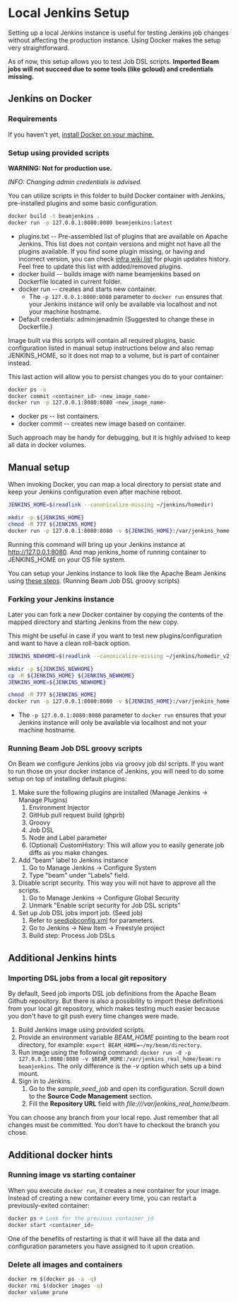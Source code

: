 <!--
    Licensed to the Apache Software Foundation (ASF) under one
    or more contributor license agreements.  See the NOTICE file
    distributed with this work for additional information
    regarding copyright ownership.  The ASF licenses this file
    to you under the Apache License, Version 2.0 (the
    "License"); you may not use this file except in compliance
    with the License.  You may obtain a copy of the License at

      http://www.apache.org/licenses/LICENSE-2.0

    Unless required by applicable law or agreed to in writing,
    software distributed under the License is distributed on an
    "AS IS" BASIS, WITHOUT WARRANTIES OR CONDITIONS OF ANY
    KIND, either express or implied.  See the License for the
    specific language governing permissions and limitations
    under the License.
-->

# Local Jenkins Setup

Setting up a local Jenkins instance is useful for testing Jenkins job changes
without affecting the production instance. Using Docker makes the setup very
straightforward.

As of now, this setup allows you to test Job DSL scripts. **Imported Beam jobs
will not succeed due to some tools (like gcloud) and credentials missing.**

## Jenkins on Docker

### Requirements
If you haven't yet, [install Docker on your machine.](https://docs.docker.com/install/)

### Setup using provided scripts

**WARNING: Not for production use.**

*INFO: Changing admin credentials is advised.*

You can utilize scripts in this folder to build Docker container with Jenkins,
pre-installed plugins and some basic configuration.

```bash
docker build -t beamjenkins .
docker run -p 127.0.0.1:8080:8080 beamjenkins:latest
```
* plugins.txt -- Pre-assembled list of plugins that are available on Apache
  Jenkins. This list does not contain versions and might not have all the
  plugins available. If you find some plugin missing, or having and incorrect
  version, you can check
  [infra wiki list](https://cwiki.apache.org/confluence/display/INFRA/Jenkins+Plugin+Upgrades)
  for plugin updates history. Feel free to update this list with added/removed
  plugins.
* docker build -- builds image with name beamjenkins based on Dockerfile located
  in current folder.
* docker run -- creates and starts new container.
    * The `-p 127.0.0.1:8080:8080` parameter to `docker run` ensures that your
      Jenkins instance will only be available via localhost and not your machine
      hostname.
* Default credentials: admin:jenadmin (Suggested to change these in Dockerfile.)

Image built via this scripts will contain all required plugins, basic
configuration listed in manual setup instructions below and also remap
JENKINS_HOME, so it does not map to a volume, but is part of container instead.

This last action will allow you to persist changes you do to your container:

```bash
docker ps -a
docker commit <container_id> <new_image_name>
docker run -p 127.0.0.1:8080:8080 <new_image_name>
```
* docker ps -- list containers.
* docker commit -- creates new image based on container.

Such approach may be handy for debugging, but it is highly advised to keep all
data in docker volumes.

## Manual setup

When invoking Docker, you can map a local directory to persist state and keep
your Jenkins configuration even after machine reboot.

```bash
JENKINS_HOME=$(readlink --canonicalize-missing ~/jenkins/homedir)

mkdir -p ${JENKINS_HOME}
chmod -R 777 ${JENKINS_HOME}
docker run -p 127.0.0.1:8080:8080 -v ${JENKINS_HOME}:/var/jenkins_home jenkins/jenkins:lts
```

Running this command will bring up your Jenkins instance at
http://127.0.0.1:8080. And map jenkins_home of running container to JENKINS_HOME
on your OS file system.

You can setup your Jenkins instance to look like the Apache Beam Jenkins using
[these steps](#running-beam-job-dsl-groovy-scripts). (Running Beam Job DSL groovy scripts)

### Forking your Jenkins instance

Later you can fork a new Docker container by copying the contents of the mapped
directory and starting Jenkins from the new copy.

This might be useful in case if you want to test new plugins/configuration and
want to have a clean roll-back option.

```bash
JENKINS_NEWHOME=$(readlink --canonicalize-missing ~/jenkins/homedir_v2)

mkdir -p ${JENKINS_NEWHOME}
cp -R ${JENKINS_HOME} ${JENKINS_NEWHOME}
JENKINS_HOME=${JENKINS_NEWHOME}

chmod -R 777 ${JENKINS_HOME}
docker run -p 127.0.0.1:8080:8080 -v ${JENKINS_HOME}:/var/jenkins_home jenkins/jenkins:lts
```
* The `-p 127.0.0.1:8080:8080` parameter to `docker run` ensures that your
      Jenkins instance will only be available via localhost and not your machine
      hostname.

### Running Beam Job DSL groovy scripts

On Beam we configure Jenkins jobs via groovy job dsl scripts. If you want to run
those on your docker instance of Jenkins, you will need to do some setup on top
of installing default plugins:

1.  Make sure the following plugins are installed (Manage Jenkins -> Manage Plugins)
    1.  Environment Injector
    1.  GitHub pull request build (ghprb)
    1.  Groovy
    1.  Job DSL
    1.  Node and Label parameter
    1.  (Optional) CustomHistory: This will allow you to easily generate job
        diffs as you make changes.
1.  Add "beam" label to Jenkins instance
    1.  Go to Manage Jenkins -> Configure System
    1.  Type "beam" under "Labels" field.
1.  Disable script security. This way you will not have to approve all the
    scripts.
    1.  Go to Manage Jenkins -> Configure Global Security
    1.  Unmark "Enable script security for Job DSL scripts"
1.  Set up Job DSL jobs import job. (Seed job)
    1.  Refer to [seedjobconfig.xml](./seedjobconfig.xml) for parameters.
    1.  Go to Jenkins -> New Item -> Freestyle project
    1.  Build step: Process Job DSLs

## Additional Jenkins hints

### Importing DSL jobs from a local git repository

By default, Seed job imports DSL job definitions from the Apache Beam Github
repository. But there is also a possibility to import these definitions from
your local git repository, which makes testing much easier because you don't
have to git push every time changes were made.

1. Build Jenkins image using provided scripts.
1. Provide an environment variable *BEAM_HOME* pointing to the beam root
   directory, for example: `export BEAM_HOME=~/my/beam/directory`.
1. Run image using the following command: `docker run -d -p 127.0.0.1:8080:8080
   -v $BEAM_HOME:/var/jenkins_real_home/beam:ro beamjenkins`. The only difference is
   the *-v* option which sets up a bind mount.
1. Sign in to Jenkins.
    1. Go to the *sample_seed_job* and open its configuration. Scroll down to
       the **Source Code Management** section.
    1. Fill the **Repository URL** field with *file:///var/jenkins_real_home/beam*.

You can choose any branch from your local repo. Just remember that all changes
must be committed. You don’t have to checkout the branch you chose.

## Additional docker hints

### Running image vs starting container

When you execute `docker run`, it creates a new container for your image.
Instead of creating a new container every time, you can restart a
previously-exited container:

```bash
docker ps # Look for the previous container_id
docker start <container_id>
```

One of the benefits of restarting is that it will have all the data and
configuration parameters you have assigned to it upon creation.

### Delete all images and containers
```bash
docker rm $(docker ps -a -q)
docker rmi $(docker images -q)
docker volume prune
```
